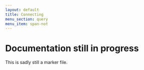 ```yaml
---
layout: default
title: Connecting
menu_section: query
menu_item: span-not
---
```



# Documentation still in progress

This is sadly still a marker file.

